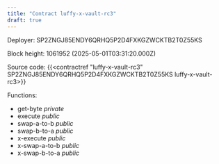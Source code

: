 ```yaml
---
title: "Contract luffy-x-vault-rc3"
draft: true
---
```

Deployer: SP2ZNGJ85ENDY6QRHQ5P2D4FXKGZWCKTB2T0Z55KS


 



Block height: 1061952 (2025-05-01T03:31:20.000Z)

Source code: {{<contractref "luffy-x-vault-rc3" SP2ZNGJ85ENDY6QRHQ5P2D4FXKGZWCKTB2T0Z55KS luffy-x-vault-rc3>}}

Functions:

* get-byte _private_
* execute _public_
* swap-a-to-b _public_
* swap-b-to-a _public_
* x-execute _public_
* x-swap-a-to-b _public_
* x-swap-b-to-a _public_
